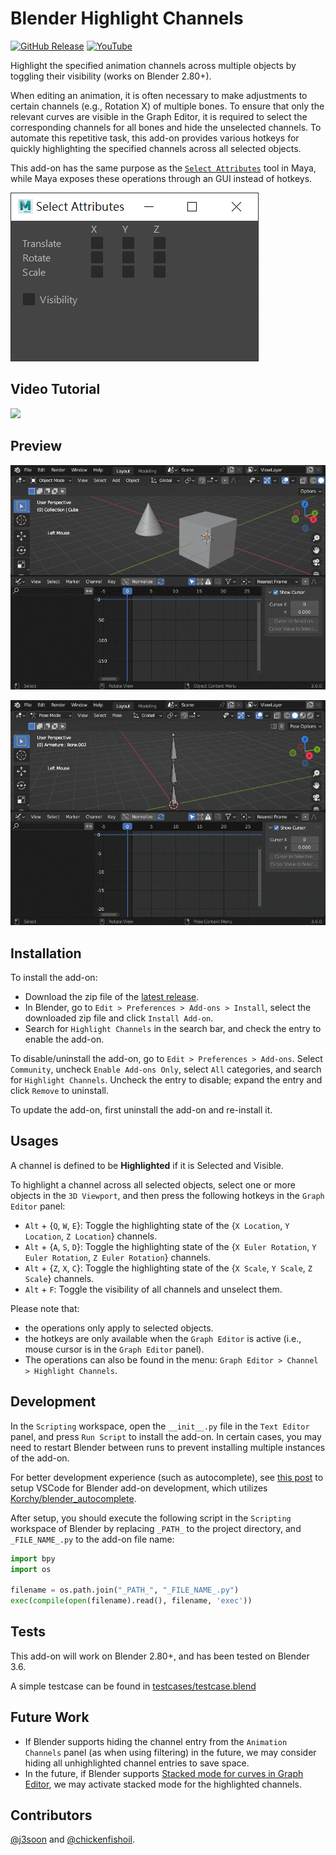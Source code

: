 # Blender Highlight Channels

[![GitHub Release](https://img.shields.io/github/v/release/j3soon/blender-highlight-channels?logo=github&display_name=release&style=flat-square)](https://github.com/j3soon/blender-highlight-channels/releases)
[![YouTube](https://img.shields.io/badge/YouTube-ff0101?logo=youtube&style=flat-square)](https://youtu.be/5GYHgBsQPRo)

Highlight the specified animation channels across multiple objects by toggling their visibility (works on Blender 2.80+).

When editing an animation, it is often necessary to make adjustments to certain channels (e.g., Rotation X) of multiple bones. To ensure that only the relevant curves are visible in the Graph Editor, it is required to select the corresponding channels for all bones and hide the unselected channels. To automate this repetitive task, this add-on provides various hotkeys for quickly highlighting the specified channels across all selected objects.

This add-on has the same purpose as the [`Select Attributes`](https://help.autodesk.com/view/MAYAUL/2023/ENU/?guid=GUID-4C99B1CD-442F-4D15-AFB7-FF8D802B4D00#GUID-4C99B1CD-442F-4D15-AFB7-FF8D802B4D00__d1829e708) tool in Maya, while Maya exposes these operations through an GUI instead of hotkeys.

![](docs/images/maya-select-attributes.png)

## Video Tutorial

[![](https://img.youtube.com/vi/5GYHgBsQPRo/0.jpg)](https://www.youtube.com/watch?v=5GYHgBsQPRo "Boost Your Animation Workflow: A Guide to Blender Highlight Channels Addon")

## Preview

![](docs/images/objects.gif)

![](docs/images/bones.gif)

## Installation

To install the add-on:

- Download the zip file of the [latest release](https://github.com/j3soon/blender-highlight-channels/releases).
- In Blender, go to `Edit > Preferences > Add-ons > Install`, select the downloaded zip file and click `Install Add-on`.
- Search for `Highlight Channels` in the search bar, and check the entry to enable the add-on.

To disable/uninstall the add-on, go to `Edit > Preferences > Add-ons`. Select `Community`, uncheck `Enable Add-ons Only`, select `All` categories, and search for `Highlight Channels`. Uncheck the entry to disable; expand the entry and click `Remove` to uninstall.

To update the add-on, first uninstall the add-on and re-install it.

## Usages

A channel is defined to be **Highlighted** if it is Selected and Visible.

To highlight a channel across all selected objects, select one or more objects in the `3D Viewport`, and then press the following hotkeys in the `Graph Editor` panel:

- `Alt` + {`Q`, `W`, `E`}: Toggle the highlighting state of the {`X Location`, `Y Location`, `Z Location`} channels.
- `Alt` + {`A`, `S`, `D`}: Toggle the highlighting state of the {`X Euler Rotation`, `Y Euler Rotation`, `Z Euler Rotation`} channels.
- `Alt` + {`Z`, `X`, `C`}: Toggle the highlighting state of the {`X Scale`, `Y Scale`, `Z Scale`} channels.
- `Alt` + `F`: Toggle the visibility of all channels and unselect them.

Please note that:
- the operations only apply to selected objects.
- the hotkeys are only available when the `Graph Editor` is active (i.e., mouse cursor is in the `Graph Editor` panel).
- The operations can also be found in the menu: `Graph Editor > Channel > Highlight Channels`.

## Development

In the `Scripting` workspace, open the `__init__.py` file in the `Text Editor` panel, and press `Run Script` to install the add-on. In certain cases, you may need to restart Blender between runs to prevent installing multiple instances of the add-on.

For better development experience (such as autocomplete), see [this post](https://b3d.interplanety.org/en/using-microsoft-visual-studio-code-as-external-ide-for-writing-blender-scripts-add-ons/) to setup VSCode for Blender add-on development, which utilizes [Korchy/blender_autocomplete](https://github.com/Korchy/blender_autocomplete).

After setup, you should execute the following script in the `Scripting` workspace of Blender by replacing `_PATH_` to the project directory, and `_FILE_NAME_.py` to the add-on file name:

```py
import bpy
import os

filename = os.path.join("_PATH_", "_FILE_NAME_.py")
exec(compile(open(filename).read(), filename, 'exec'))
```

## Tests

This add-on will work on Blender 2.80+, and has been tested on Blender 3.6.

A simple testcase can be found in [testcases/testcase.blend](testcases/testcase.blend)

## Future Work

- If Blender supports hiding the channel entry from the `Animation Channels` panel (as when using filtering) in the future, we may consider hiding all unhighlighted channel entries to save space.
- In the future, if Blender supports [Stacked mode for curves in Graph Editor](https://projects.blender.org/blender/blender/issues/71238), we may activate stacked mode for the highlighted channels.

## Contributors

[@j3soon](https://github.com/j3soon) and [@chickenfishoil](https://www.youtube.com/@chickenfishoil).

